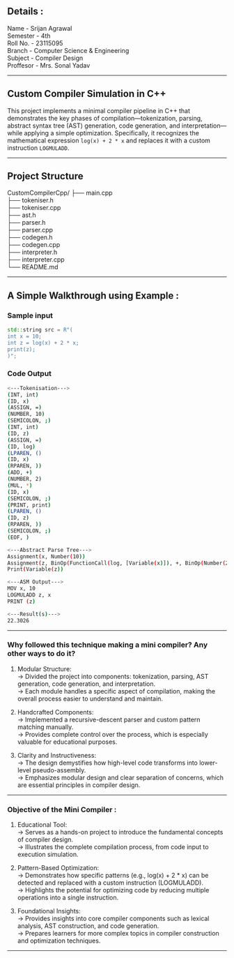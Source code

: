 ## Details :
Name - Srijan Agrawal  
Semester  - 4th  
Roll No. - 23115095  
Branch - Computer Science & Engineering  
Subject - Compiler Design    
Proffesor - Mrs. Sonal Yadav    

---

## Custom Compiler Simulation in C++

This project implements a minimal compiler pipeline in C++ that demonstrates the key phases of compilation—tokenization, parsing, abstract syntax tree (AST) generation, code generation, and interpretation—while applying a simple optimization. Specifically, it recognizes the mathematical expression `log(x) + 2 * x` and replaces it with a custom instruction `LOGMULADD`.

---

## Project Structure

CustomCompilerCpp/
├── main.cpp  
├── tokeniser.h  
├── tokeniser.cpp  
├── ast.h  
├── parser.h  
├── parser.cpp  
├── codegen.h  
├── codegen.cpp  
├── interpreter.h  
├── interpreter.cpp  
└── README.md  

---

## A Simple Walkthrough using Example :
### Sample input 
```cpp
std::string src = R"(
int x = 10;
int z = log(x) + 2 * x;
print(z);
)";
```
### Code Output
```bash
<---Tokenisation--->
(INT, int)
(ID, x)
(ASSIGN, =)
(NUMBER, 10)
(SEMICOLON, ;)
(INT, int)
(ID, z)
(ASSIGN, =)
(ID, log)
(LPAREN, ()
(ID, x)
(RPAREN, ))
(ADD, +)
(NUMBER, 2)
(MUL, *)
(ID, x)
(SEMICOLON, ;)
(PRINT, print)
(LPAREN, ()
(ID, z)
(RPAREN, ))
(SEMICOLON, ;)
(EOF, )

<---Abstract Parse Tree--->
Assignment(x, Number(10))
Assignment(z, BinOp(FunctionCall(log, [Variable(x)]), +, BinOp(Number(2), * , Variable(x))))
Print(Variable(z))

<---ASM Output--->
MOV x, 10
LOGMULADD z, x
PRINT (z)

<---Result(s)--->
22.3026
```
--- 

### Why followed this technique making a mini compiler? Any other ways to do it?  
1. Modular Structure:  
-> Divided the project into components: tokenization, parsing, AST generation, code generation, and interpretation.  
-> Each module handles a specific aspect of compilation, making the overall process easier to understand and maintain.    

2. Handcrafted Components:  
-> Implemented a recursive-descent parser and custom pattern matching manually.  
-> Provides complete control over the process, which is especially valuable for educational purposes.  

3. Clarity and Instructiveness:  
-> The design demystifies how high-level code transforms into lower-level pseudo-assembly.  
-> Emphasizes modular design and clear separation of concerns, which are essential principles in compiler design.  

---

### Objective of the Mini Compiler :  
1. Educational Tool:  
-> Serves as a hands-on project to introduce the fundamental concepts of compiler design.  
-> Illustrates the complete compilation process, from code input to execution simulation.  

2. Pattern-Based Optimization:  
-> Demonstrates how specific patterns (e.g., log(x) + 2 * x) can be detected and replaced with a custom instruction (LOGMULADD).  
-> Highlights the potential for optimizing code by reducing multiple operations into a single instruction.  

3. Foundational Insights:  
-> Provides insights into core compiler components such as lexical analysis, AST construction, and code generation.  
-> Prepares learners for more complex topics in compiler construction and optimization techniques.

---

